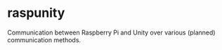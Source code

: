 # raspunity
Communication between Raspberry Pi and Unity over various (planned) communication methods.
